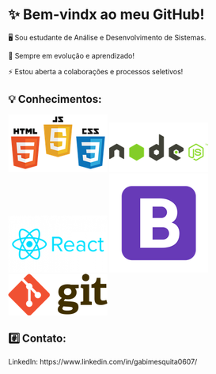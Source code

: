 <h1>✨ Bem-vindx ao meu GitHub!</h1> 


<p>🖥️ Sou estudante de Análise e Desenvolvimento de Sistemas.</p>

<p>🌱 Sempre em evolução e aprendizado!</p>

<p>⚡ Estou aberta a colaborações e processos seletivos!</p>


<h2>💡 Conhecimentos:</h2>
    <img src="HCJ.png">
    <img src="node.png">
    <img src="react.png">
    <img src="bootstrap.png">
    <img src="git.png">
    


<h2>#️⃣ Contato:</h2>
 <p>LinkedIn: https://www.linkedin.com/in/gabimesquita0607/</p>
  
